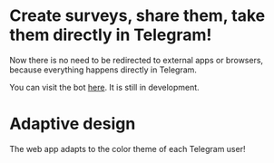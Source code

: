 # Create surveys, share them, take them directly in Telegram!

Now there is no need to be redirected to external apps or browsers, because everything happens directly in Telegram.

You can visit the bot [here](https://t.me/easy_quizy_bot).
It is still in development.

# Adaptive design

The web app adapts to the color theme of each Telegram user!
